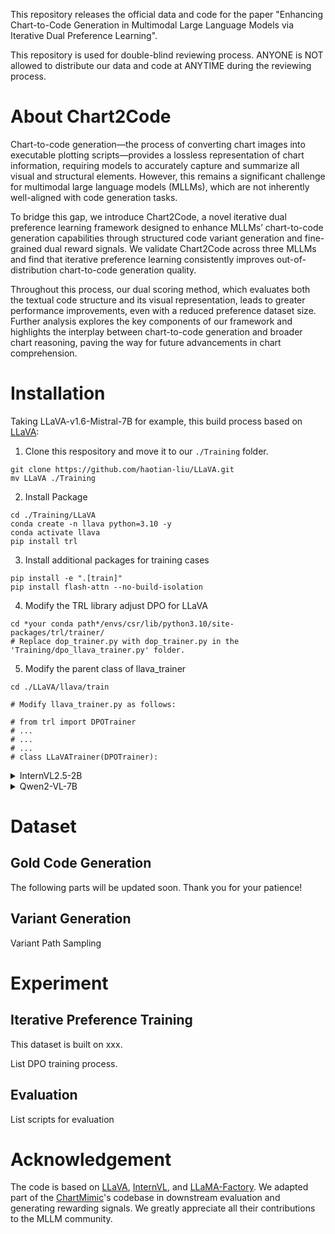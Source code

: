 This repository releases the official data and code for the paper "Enhancing Chart-to-Code Generation in Multimodal Large Language Models via Iterative Dual Preference Learning". 

This repository is used for double-blind reviewing process. ANYONE is NOT allowed to distribute our data and code at ANYTIME during the reviewing process.

# About Chart2Code

Chart-to-code generation—the process of converting chart images into executable plotting scripts—provides a lossless representation of chart information, requiring models to accurately capture and summarize all visual and structural elements. However, this remains a significant challenge for multimodal large language models (MLLMs), which are not inherently well-aligned with code generation tasks.

To bridge this gap, we introduce Chart2Code, a novel iterative dual preference learning framework designed to enhance MLLMs’ chart-to-code generation capabilities through structured code variant generation and fine-grained dual reward signals. We validate Chart2Code across three MLLMs and find that iterative preference learning consistently improves out-of-distribution chart-to-code generation quality.

Throughout this process, our dual scoring method, which evaluates both the textual code structure and its visual representation, leads to greater performance improvements, even with a reduced preference dataset size. Further analysis explores the key components of our framework and highlights the interplay between chart-to-code generation and broader chart reasoning, paving the way for future advancements in chart comprehension.

# Installation

Taking LLaVA-v1.6-Mistral-7B for example, this build process based on [LLaVA](https://github.com/haotian-liu/LLaVA): 

1. Clone this respository and move it to our ```./Training``` folder.

```
git clone https://github.com/haotian-liu/LLaVA.git
mv LLaVA ./Training
```
2. Install Package
```
cd ./Training/LLaVA
conda create -n llava python=3.10 -y
conda activate llava
pip install trl
```
3. Install additional packages for training cases
```
pip install -e ".[train]"
pip install flash-attn --no-build-isolation
```
4. Modify the TRL library adjust DPO for LLaVA
```
cd *your conda path*/envs/csr/lib/python3.10/site-packages/trl/trainer/
# Replace dop_trainer.py with dop_trainer.py in the 'Training/dpo_llava_trainer.py' folder.
```
5. Modify the parent class of llava_trainer
```
cd ./LLaVA/llava/train

# Modify llava_trainer.py as follows:

# from trl import DPOTrainer
# ...
# ...
# ...
# class LLaVATrainer(DPOTrainer):
```

<details>
<summary>InternVL2.5-2B</summary>

This build process based on [InternVL](https://github.com/OpenGVLab/InternVL):

1. Clone this respository and move it to our ```./Training``` folder.

```
git clone https://github.com/OpenGVLab/InternVL.git
mv InternVL ./Training
```
2. Install Package
```
cd ./Training/InternVL
conda create -n internvl python=3.10 -y
conda activate internvl
```
3. Install additional packages for training cases
```
pip install -e ".requirements/internvl_chat.txt"
```
</details>

<details>
<summary>Qwen2-VL-7B</summary>

This build process based on [LLaMA-Factory](https://github.com/hiyouga/LLaMA-Factory):

1. Clone this respository and navigate to LLaVA folder

```
git clone https://github.com/hiyouga/LLaMA-Factory.git
mv LLaMA-Factory ./Training/Qwen
```
2. Install Package
```
cd ./Training/Qwen
conda create -n qwen python=3.10 -y
conda activate qwen
```
3. Install additional packages for training cases
```
pip install -e "requirementst.txt"
```

</details>

# Dataset

## Gold Code Generation

The following parts will be updated soon. Thank you for your patience!

## Variant Generation

Variant Path Sampling


# Experiment

## Iterative Preference Training

This dataset is built on xxx.

List DPO training process.

## Evaluation

List scripts for evaluation

# Acknowledgement

The code is based on [LLaVA](https://github.com/haotian-liu/LLaVA), [InternVL](https://github.com/OpenGVLab/InternVL), and [LLaMA-Factory](https://github.com/hiyouga/LLaMA-Factory). We adapted part of the [ChartMimic](https://github.com/ChartMimic/ChartMimic)'s codebase in downstream evaluation and generating rewarding signals. We greatly appreciate all their contributions to the MLLM community.
